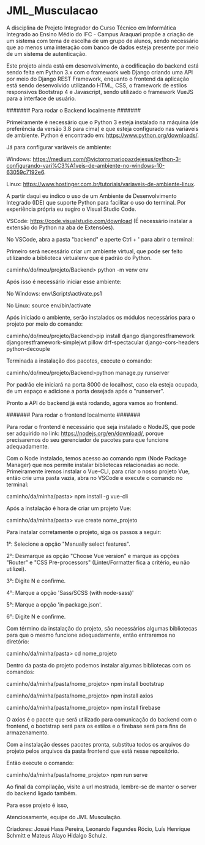 # JML_Musculacao

A disciplina de Projeto Integrador do Curso Técnico em Informática Integrado ao Ensino Médio do IFC - Campus Araquari propõe a criação de um sistema
com tema de escolha de um grupo de alunos, sendo necessário que ao menos uma interação com banco de dados esteja presente por meio de um sistema de autenticação.

Este projeto ainda está em desenvolvimento, a codificação do backend está sendo feita em Python 3.x com o framework web Django criando uma API por meio do Django
REST Framework, enquanto o frontend da aplicação está sendo desenvolvido utilizando HTML, CSS, o framework de estilos responsivos Bootstrap 4 e Javascript, sendo utilizado o framework VueJS para a interface de usuário.

####### Para rodar o Backend localmente #######

Primeiramente é necessário que o Python 3 esteja instalado na máquina (de preferência da versão 3.8 para cima) e que esteja configurado nas variáveis de ambiente.
Python é encontrado em: https://www.python.org/downloads/.

Já para configurar variáveis de ambiente:

Windows: https://medium.com/@victorromariopazdejesus/python-3-configurando-vari%C3%A1veis-de-ambiente-no-windows-10-63059c7192e6.

Linux: https://www.hostinger.com.br/tutoriais/variaveis-de-ambiente-linux.

A partir daqui eu indico o uso de um Ambiente de Desenvolvimento Integrado (IDE) que suporte Python para facilitar o uso do terminal.
Por experiência própria eu sugiro o Visual Studio Code.

VSCode: https://code.visualstudio.com/download (É necessário instalar a extensão do Python na aba de Extensões).

No VSCode, abra a pasta "backend" e aperte Ctrl + ' para abrir o terminal:

Primeiro será necessário criar um ambiente virtual, que pode ser feito utilizando a biblioteca virtualenv que é padrão do Python.

caminho/do/meu/projeto/Backend> python -m venv env

Após isso é necessário iniciar esse ambiente:

No Windows: env\Scripts\activate.ps1

No Linux: source env/bin/activate

Após iniciado o ambiente, serão instalados os módulos necessários para o projeto por meio do comando:

caminho/do/meu/projeto/Backend>pip install django djangorestframework djangorestframework-simplejwt pillow drf-spectacular django-cors-headers python-decouple

Terminada a instalação dos pacotes, execute o comando:

caminho/do/meu/projeto/Backend>python manage.py runserver

Por padrão ele iniciará na porta 8000 de localhost, caso ela esteja ocupada, de um espaço e adicione a porta desejada após o "runserver".

Pronto a API do backend já está rodando, agora vamos ao frontend.

####### Para rodar o frontend localmente #######

Para rodar o frontend é necessário que seja instalado o NodeJS, que pode ser adquirido no link: https://nodejs.org/en/download/, porque precisaremos do seu
gerenciador de pacotes para que funcione adequadamente.

Com o Node instalado, temos acesso ao comando npm (Node Package Manager) que nos permite instalar bibliotecas relacionadas ao node.
Primeiramente iremos instalar o Vue-CLI, para criar o nosso projeto Vue, então crie uma pasta vazia, abra no VSCode e execute o comando no terminal:

caminho/da/minha/pasta> npm install -g vue-cli

Após a instalação é hora de criar um projeto Vue:

caminho/da/minha/pasta> vue create nome_projeto

Para instalar corretamente o projeto, siga os passos a seguir:

1°: Selecione a opção "Manually select features".

2°: Desmarque as opção "Choose Vue version" e marque as opções "Router" e "CSS Pre-processors" (Linter/Formatter fica a critério, eu não utilizei).

3°: Digite N e confirme.

4°: Marque a opção 'Sass/SCSS (with node-sass)'

5°: Marque a opção 'in package.json'.

6°: Digite N e confirme.

Com término da instalação do projeto, são necessários algumas bibliotecas para que o mesmo funcione adequadamente, então entraremos no diretório:

caminho/da/minha/pasta> cd nome_projeto

Dentro da pasta do projeto podemos instalar algumas bibliotecas com os comandos:

caminho/da/minha/pasta/nome_projeto> npm install bootstrap

caminho/da/minha/pasta/nome_projeto> npm install axios

caminho/da/minha/pasta/nome_projeto> npm install firebase

O axios é o pacote que será utilizado para comunicação do backend com o frontend, o bootstrap será para os estilos e o firebase será para fins de armazenamento.

Com a instalação desses pacotes pronta, substitua todos os arquivos do projeto pelos arquivos da pasta frontend que está nesse repositório.

Então execute o comando:

caminho/da/minha/pasta/nome_projeto> npm run serve

Ao final da compilação, visite a url mostrada, lembre-se de manter o server do backend ligado também.

Para esse projeto é isso,

Atenciosamente, equipe do JML Musculação.

Criadores: Josué Hass Pereira, Leonardo Fagundes Rócio, Luís Henrique Schmitt e Mateus Alayo Hidalgo Schulz.













